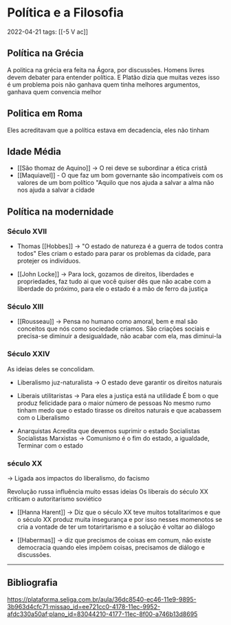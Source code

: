 # Política e a Filosofia
2022-04-21
tags: [[-5 V ac]]

## Política na Grécia

A politica na grécia era feita na Ágora, por discussões. Homens livres devem debater para entender política. E Platão dizia que muitas vezes isso é um problema pois não ganhava quem tinha melhores argumentos, ganhava quem convencia melhor 


## Politica em Roma

Eles acreditavam que a política estava em decadencia, eles não tinham

## Idade Média

* [[São thomaz de Aquino]] → O rei deve se subordinar a ética cristã
* [[Maquiavel]] - O que faz um bom governante são incompativeis com os valores de um bom político "Aquilo que nos ajuda a salvar a alma não nos ajuda a salvar a cidade

## Política na modernidade

### Século XVII

* Thomas [[Hobbes]] → "O estado de natureza é a guerra de todos contra todos" Eles criam o estado para parar os problemas da cidade, para protejer os indivíduos.

* [[John Locke]] → Para lock, gozamos de direitos, liberdades e propriedades, faz tudo ai que você quiser dês que não acabe com a liberdade do próximo, para ele o estado é a mão de ferro da justiça

### Século XIII

* [[Rousseau]] → Pensa no humano como amoral, bem e mal são conceitos que nós como sociedade criamos. São criações sociais e precisa-se diminuir a desigualdade, não acabar com ela, mas diminui-la 

### Século XXIV

As ideias deles se concolidam.

* Liberalismo juz-naturalista → 
	O estado deve garantir os direitos naturais 

* Liberais utilitaristas →
	Para eles a justiça está na utilidade
	É bom o que produz felicidade para o maior número de pessoas
	No mesmo rumo tinham medo que o estado tirasse os direitos naturais e que acabassem com o Liberalismo

* Anarquistas
	Acredita que devemos suprimir o estado
Socialistas
	Socialistas Marxistas → Comunismo é o fim do estado, a igualdade, Terminar com o estado 


### século XX 
-> Ligada aos impactos do liberalismo, do facismo

Revolução russa influência muito essas ideias
Os liberais do século XX criticam o autoritarismo soviético

* [[Hanna Harent]] → Diz que o século XX teve muitos totalitarimos e que o século XX produz muita insegurança e por isso nesses momenotos se cria a vontade de ter um totarirtarismo e a solução é voltar ao diálogo

* [[Habermas]] → diz que precismos de coisas em comum, não existe democracia quando eles impõem coisas, precisamos de diálogo e discussões.

-----------------------------------------------
## Bibliografia

https://plataforma.seliga.com.br/aula/36dc8540-ec46-11e9-9895-3b963d4cfc71;missao_id=ee721cc0-4178-11ec-9952-afdc330a50af;plano_id=83044210-4177-11ec-8f00-a746b13d8695

